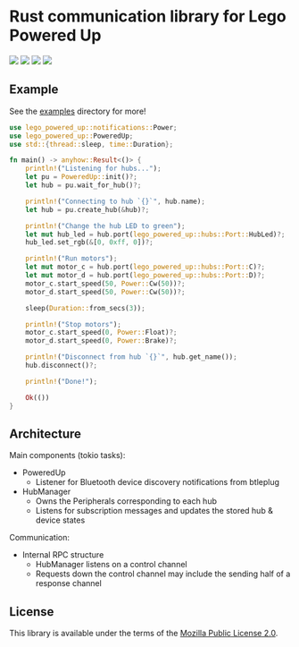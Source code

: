 # Rust communication library for Lego Powered Up

[![](https://img.shields.io/github/license/sciguy16/lego-powered-up?style=plastic)](https://choosealicense.com/licenses/mpl-2.0/)
![](https://img.shields.io/github/workflow/status/sciguy16/lego-powered-up/build?style=plastic)
[![](https://img.shields.io/crates/v/lego-powered-up?style=plastic)](https://crates.io/crates/lego-powered-up)
[![](https://img.shields.io/docsrs/lego-powered-up?style=plastic)](https://docs.rs/lego-powered-up)


## Example

See the [examples](https://github.com/sciguy16/lego-powered-up/tree/main/examples) directory for more!

```rust
use lego_powered_up::notifications::Power;
use lego_powered_up::PoweredUp;
use std::{thread::sleep, time::Duration};

fn main() -> anyhow::Result<()> {
    println!("Listening for hubs...");
    let pu = PoweredUp::init()?;
    let hub = pu.wait_for_hub()?;

    println!("Connecting to hub `{}`", hub.name);
    let hub = pu.create_hub(&hub)?;

    println!("Change the hub LED to green");
    let mut hub_led = hub.port(lego_powered_up::hubs::Port::HubLed)?;
    hub_led.set_rgb(&[0, 0xff, 0])?;

    println!("Run motors");
    let mut motor_c = hub.port(lego_powered_up::hubs::Port::C)?;
    let mut motor_d = hub.port(lego_powered_up::hubs::Port::D)?;
    motor_c.start_speed(50, Power::Cw(50))?;
    motor_d.start_speed(50, Power::Cw(50))?;

    sleep(Duration::from_secs(3));

    println!("Stop motors");
    motor_c.start_speed(0, Power::Float)?;
    motor_d.start_speed(0, Power::Brake)?;

    println!("Disconnect from hub `{}`", hub.get_name());
    hub.disconnect()?;

    println!("Done!");

    Ok(())
}
```

## Architecture

Main components (tokio tasks):

* PoweredUp
  * Listener for Bluetooth device discovery notifications from btleplug
* HubManager
  * Owns the Peripherals corresponding to each hub
  * Listens for subscription messages and updates the stored hub & device states

Communication:
* Internal RPC structure
  * HubManager listens on a control channel
  * Requests down the control channel may include the sending half of a response channel

## License
This library is available under the terms of the [Mozilla Public License 2.0](https://choosealicense.com/licenses/mpl-2.0/).